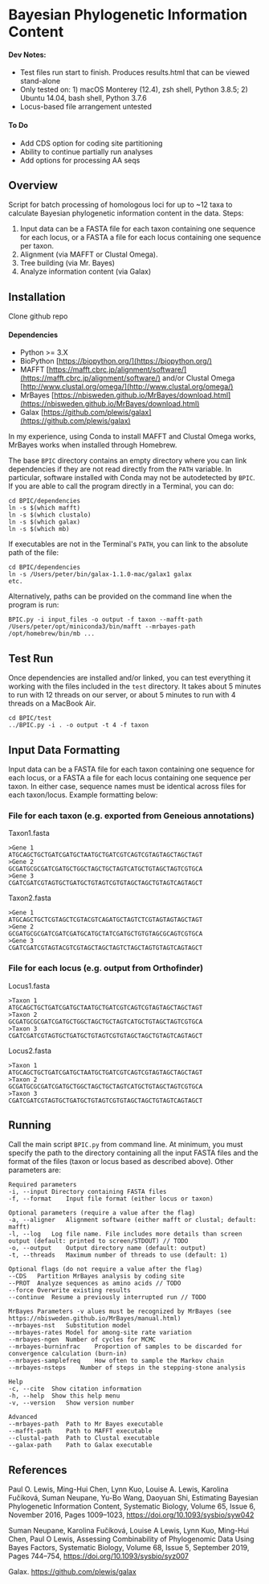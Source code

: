 # Bayesian Phylogenetic Information Content

#### Dev Notes:
* Test files run start to finish. Produces results.html that can be viewed stand-alone
* Only tested on: 1) macOS Monterey (12.4), zsh shell, Python 3.8.5; 2) Ubuntu 14.04, bash shell, Python 3.7.6
* Locus-based file arrangement untested

#### To Do
* Add CDS option for coding site partitioning
* Ability to continue partially run analyses
* Add options for processing AA seqs

## Overview
Script for batch processing of homologous loci for up to ~12 taxa to calculate Bayesian phylogenetic information content in the data. Steps:

1. Input data can be a FASTA file for each taxon containing one sequence for each locus, or a FASTA a file for each locus containing one sequence per taxon.
2. Alignment (via MAFFT or Clustal Omega).
3. Tree building (via Mr. Bayes)
4. Analyze information content (via Galax)

## Installation
Clone github repo

#### Dependencies
* Python >= 3.X
* BioPython [https://biopython.org/](https://biopython.org/)
* MAFFT [https://mafft.cbrc.jp/alignment/software/](https://mafft.cbrc.jp/alignment/software/) and/or Clustal Omega [http://www.clustal.org/omega/](http://www.clustal.org/omega/)
* MrBayes [https://nbisweden.github.io/MrBayes/download.html](https://nbisweden.github.io/MrBayes/download.html)
* Galax [https://github.com/plewis/galax](https://github.com/plewis/galax)

In my experience, using Conda to install MAFFT and Clustal Omega works, MrBayes works when installed through Homebrew.

The base `BPIC` directory contains an empty directory where you can link dependencies if they are not read directly from the `PATH` variable. In particular, software installed with Conda may not be autodetected by `BPIC`. If you are able to call the program directly in a Terminal, you can do:
```  
cd BPIC/dependencies
ln -s $(which mafft)
ln -s $(which clustalo)
ln -s $(which galax)
ln -s $(which mb)
```
If executables are not in the Terminal's `PATH`, you can link to the absolute path of the file:
```
cd BPIC/dependencies
ln -s /Users/peter/bin/galax-1.1.0-mac/galax1 galax
etc.
```
Alternatively, paths can be provided on the command line when the program is run:
```
BPIC.py -i input_files -o output -f taxon --mafft-path /Users/peter/opt/miniconda3/bin/mafft --mrbayes-path /opt/homebrew/bin/mb ...

```
## Test Run
Once dependencies are installed and/or linked, you can test everything it working with the files included in the `test` directory. It takes about 5 minutes to run with 12 threads on our server, or about 5 minutes to run with 4 threads on a MacBook Air.
```
cd BPIC/test
../BPIC.py -i . -o output -t 4 -f taxon
```

## Input Data Formatting
Input data can be a FASTA file for each taxon containing one sequence for each locus, or a FASTA a file for each locus containing one sequence per taxon. In either case, sequence names must be identical across files for each taxon/locus. Example formatting below:
### File for each taxon (e.g. exported from Geneious annotations)
Taxon1.fasta
```
>Gene 1
ATGCAGCTGCTGATCGATGCTAATGCTGATCGTCAGTCGTAGTAGCTAGCTAGT
>Gene 2
GCGATGCGCGATCGATGCTGGCTAGCTGCTAGTCATGCTGTAGCTAGTCGTGCA
>Gene 3
CGATCGATCGTAGTGCTGATGCTGTAGTCGTGTAGCTAGCTGTAGTCAGTAGCT
```
Taxon2.fasta
```
>Gene 1
ATGCAGCTGCTCGTAGCTCGTACGTCAGATGCTAGTCTCGTAGTAGTAGCTAGT
>Gene 2
GCGATGCGCGATCGATCGATGCATGCTATCGATGCTGTGTAGCGCAGTCGTGCA
>Gene 3
CGATCGATCGTAGTACGTCGTAGCTAGCTAGTCTAGCTAGTGTAGTCAGTAGCT
```
### File for each locus (e.g. output from Orthofinder)
Locus1.fasta
```
>Taxon 1
ATGCAGCTGCTGATCGATGCTAATGCTGATCGTCAGTCGTAGTAGCTAGCTAGT
>Taxon 2
GCGATGCGCGATCGATGCTGGCTAGCTGCTAGTCATGCTGTAGCTAGTCGTGCA
>Taxon 3
CGATCGATCGTAGTGCTGATGCTGTAGTCGTGTAGCTAGCTGTAGTCAGTAGCT
```
Locus2.fasta
```
>Taxon 1
ATGCAGCTGCTGATCGATGCTAATGCTGATCGTCAGTCGTAGTAGCTAGCTAGT
>Taxon 2
GCGATGCGCGATCGATGCTGGCTAGCTGCTAGTCATGCTGTAGCTAGTCGTGCA
>Taxon 3
CGATCGATCGTAGTGCTGATGCTGTAGTCGTGTAGCTAGCTGTAGTCAGTAGCT
```

## Running
Call the main script `BPIC.py` from command line. At minimum, you must specify the path to the directory containing all the input FASTA files and the format of the files (taxon or locus based as described above). Other parameters are:
```
Required parameters
-i, --input	Directory containing FASTA files
-f, --format	Input file format (either locus or taxon)

Optional parameters (require a value after the flag)
-a, --aligner	Alignment software (either mafft or clustal; default: mafft)
-l, --log	Log file name. File includes more details than screen output (default: printed to screen/STDOUT) // TODO
-o, --output	Output directory name (default: output)
-t, --threads	Maximum number of threads to use (default: 1)

Optional flags (do not require a value after the flag)
--CDS	Partition MrBayes analysis by coding site
--PROT	Analyze sequences as amino acids // TODO
--force Overwrite existing results
--continue	Resume a previously interrupted run // TODO

MrBayes Parameters -v alues must be recognized by MrBayes (see https://nbisweden.github.io/MrBayes/manual.html)
--mrbayes-nst	Substitution model
--mrbayes-rates	Model for among-site rate variation
--mrbayes-ngen	Number of cycles for MCMC
--mrbayes-burninfrac	Proportion of samples to be discarded for convergence calculation (burn-in)
--mrbayes-samplefreq	How often to sample the Markov chain
--mrbayes-nsteps	Number of steps in the stepping-stone analysis

Help
-c, --cite	Show citation information
-h, --help	Show this help menu
-v, --version	Show version number

Advanced
--mrbayes-path	Path to Mr Bayes executable
--mafft-path	Path to MAFFT executable
--clustal-path	Path to Clustal executable
--galax-path	Path to Galax executable
```


## References

Paul O. Lewis, Ming-Hui Chen, Lynn Kuo, Louise A. Lewis, Karolina Fučíková, Suman Neupane, Yu-Bo Wang, Daoyuan Shi, Estimating Bayesian Phylogenetic Information Content, Systematic Biology, Volume 65, Issue 6, November 2016, Pages 1009–1023, https://doi.org/10.1093/sysbio/syw042

Suman Neupane, Karolina Fučíková, Louise A Lewis, Lynn Kuo, Ming-Hui Chen, Paul O Lewis, Assessing Combinability of Phylogenomic Data Using Bayes Factors, Systematic Biology, Volume 68, Issue 5, September 2019, Pages 744–754, https://doi.org/10.1093/sysbio/syz007

Galax. https://github.com/plewis/galax
